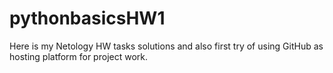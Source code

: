 # pythonbasicsHW1
Here is my Netology HW tasks solutions and also first try of using GitHub as hosting platform for project work.
